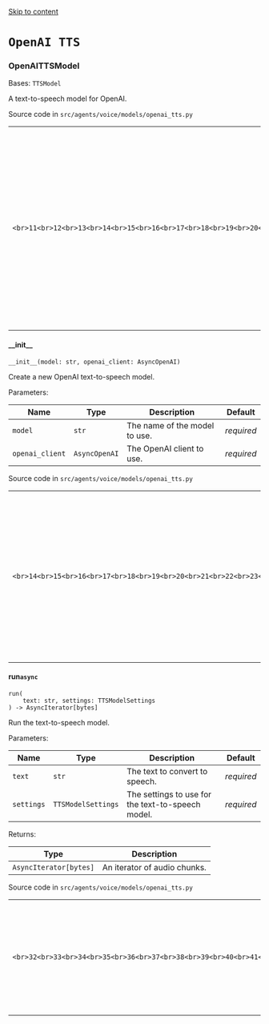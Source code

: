 [Skip to content](https://openai.github.io/openai-agents-python/ref/voice/models/openai_tts/#openai-tts)

# `OpenAI TTS`

### OpenAITTSModel

Bases: `TTSModel`

A text-to-speech model for OpenAI.

Source code in `src/agents/voice/models/openai_tts.py`

|     |     |
| --- | --- |
| ```<br>11<br>12<br>13<br>14<br>15<br>16<br>17<br>18<br>19<br>20<br>21<br>22<br>23<br>24<br>25<br>26<br>27<br>28<br>29<br>30<br>31<br>32<br>33<br>34<br>35<br>36<br>37<br>38<br>39<br>40<br>41<br>42<br>43<br>44<br>45<br>46<br>47<br>48<br>49<br>50<br>51<br>52<br>53<br>54<br>``` | ```md-code__content<br>class OpenAITTSModel(TTSModel):<br>    """A text-to-speech model for OpenAI."""<br>    def __init__(<br>        self,<br>        model: str,<br>        openai_client: AsyncOpenAI,<br>    ):<br>        """Create a new OpenAI text-to-speech model.<br>        Args:<br>            model: The name of the model to use.<br>            openai_client: The OpenAI client to use.<br>        """<br>        self.model = model<br>        self._client = openai_client<br>    @property<br>    def model_name(self) -> str:<br>        return self.model<br>    async def run(self, text: str, settings: TTSModelSettings) -> AsyncIterator[bytes]:<br>        """Run the text-to-speech model.<br>        Args:<br>            text: The text to convert to speech.<br>            settings: The settings to use for the text-to-speech model.<br>        Returns:<br>            An iterator of audio chunks.<br>        """<br>        response = self._client.audio.speech.with_streaming_response.create(<br>            model=self.model,<br>            voice=settings.voice or DEFAULT_VOICE,<br>            input=text,<br>            response_format="pcm",<br>            extra_body={<br>                "instructions": settings.instructions,<br>            },<br>        )<br>        async with response as stream:<br>            async for chunk in stream.iter_bytes(chunk_size=1024):<br>                yield chunk<br>``` |

#### \_\_init\_\_

```md-code__content
__init__(model: str, openai_client: AsyncOpenAI)

```

Create a new OpenAI text-to-speech model.

Parameters:

| Name | Type | Description | Default |
| --- | --- | --- | --- |
| `model` | `str` | The name of the model to use. | _required_ |
| `openai_client` | `AsyncOpenAI` | The OpenAI client to use. | _required_ |

Source code in `src/agents/voice/models/openai_tts.py`

|     |     |
| --- | --- |
| ```<br>14<br>15<br>16<br>17<br>18<br>19<br>20<br>21<br>22<br>23<br>24<br>25<br>26<br>``` | ```md-code__content<br>def __init__(<br>    self,<br>    model: str,<br>    openai_client: AsyncOpenAI,<br>):<br>    """Create a new OpenAI text-to-speech model.<br>    Args:<br>        model: The name of the model to use.<br>        openai_client: The OpenAI client to use.<br>    """<br>    self.model = model<br>    self._client = openai_client<br>``` |

#### run`async`

```md-code__content
run(
    text: str, settings: TTSModelSettings
) -> AsyncIterator[bytes]

```

Run the text-to-speech model.

Parameters:

| Name | Type | Description | Default |
| --- | --- | --- | --- |
| `text` | `str` | The text to convert to speech. | _required_ |
| `settings` | `TTSModelSettings` | The settings to use for the text-to-speech model. | _required_ |

Returns:

| Type | Description |
| --- | --- |
| `AsyncIterator[bytes]` | An iterator of audio chunks. |

Source code in `src/agents/voice/models/openai_tts.py`

|     |     |
| --- | --- |
| ```<br>32<br>33<br>34<br>35<br>36<br>37<br>38<br>39<br>40<br>41<br>42<br>43<br>44<br>45<br>46<br>47<br>48<br>49<br>50<br>51<br>52<br>53<br>54<br>``` | ```md-code__content<br>async def run(self, text: str, settings: TTSModelSettings) -> AsyncIterator[bytes]:<br>    """Run the text-to-speech model.<br>    Args:<br>        text: The text to convert to speech.<br>        settings: The settings to use for the text-to-speech model.<br>    Returns:<br>        An iterator of audio chunks.<br>    """<br>    response = self._client.audio.speech.with_streaming_response.create(<br>        model=self.model,<br>        voice=settings.voice or DEFAULT_VOICE,<br>        input=text,<br>        response_format="pcm",<br>        extra_body={<br>            "instructions": settings.instructions,<br>        },<br>    )<br>    async with response as stream:<br>        async for chunk in stream.iter_bytes(chunk_size=1024):<br>            yield chunk<br>``` |